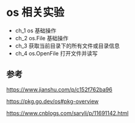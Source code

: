 # os 相关实验

- ch_1 os 基础操作
- ch_2 os.File 基础操作
- ch_3 获取当前目录下的所有文件或目录信息
- ch_4 os.OpenFile 打开文件并读写

## 参考
https://www.jianshu.com/p/c152f762ba96

https://pkg.go.dev/os#pkg-overview

https://www.cnblogs.com/saryli/p/11691142.html

